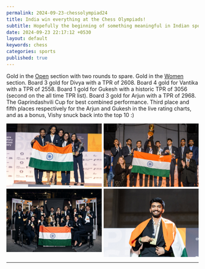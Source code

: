 ```yaml
---
permalink: 2024-09-23-chessolympiad24
title: India win everything at the Chess Olympiads! 
subtitle: Hopefully the beginning of something meaningful in Indian sport that is not cricket 
date: 2024-09-23 22:17:12 +0530
layout: default
keywords: chess
categories: sports
published: true
---
```


Gold in the [Open](https://chess-results.com/tnr967173.aspx?lan=1&art=20&fed=IND&flag=30) section with two rounds to spare. Gold in the [Women](https://chess-results.com/tnr967172.aspx?lan=1&art=20&fed=IND&flag=30) section. Board 3 gold for Divya with a TPR of 2608. Board 4 gold for Vantika with a TPR of 2558. Board 1 gold for Gukesh with a historic TPR of 3056 (second on the all time TPR list). Board 3 gold for Arjun with a TPR of 2968. The Gaprindashvili Cup for best combined performance. Third place and fifth places respectively for the Arjun and Gukesh in the live rating charts, and as a bonus, Vishy snuck back into the top 10 :)

<style>
.image-grid {
    display: grid;
    grid-template-columns: repeat(2, 1fr);
    grid-gap: 5px; /* Adjust gap as needed */
}

.image-grid img {
    width: 100%;
    height: auto;
    display: block; /* Removes extra space under images */
    object-fit: cover;
}
</style>

<div class="image-grid">
    <img src="/assets/images/240923c.jpeg" alt="taoc1">
    <img src="/assets/images/240923b.jpeg" alt="taoc2">
    <img src="/assets/images/240923a.jpeg" alt="taoc3">
    <img src="/assets/images/240923d.jpeg" alt="taoc4">
</div>


---
